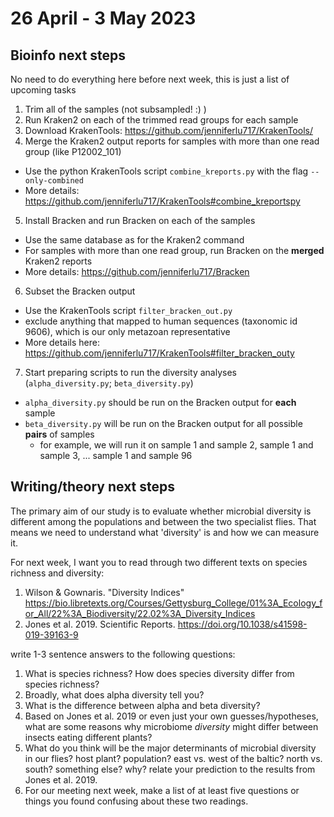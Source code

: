 # 26 April - 3 May 2023

## Bioinfo next steps
No need to do everything here before next week, this is just a list of upcoming tasks

1. Trim all of the samples (not subsampled! :) )
2. Run Kraken2 on each of the trimmed read groups for each sample
3. Download KrakenTools: https://github.com/jenniferlu717/KrakenTools/
4. Merge the Kraken2 output reports for samples with more than one read group (like P12002_101) 
  - Use the python KrakenTools script `combine_kreports.py` with the flag `--only-combined`
  - More details: https://github.com/jenniferlu717/KrakenTools#combine_kreportspy
5. Install Bracken and run Bracken on each of the samples
  - Use the same database as for the Kraken2 command
  - For samples with more than one read group, run Bracken on the **merged** Kraken2 reports
  - More details: https://github.com/jenniferlu717/Bracken
6. Subset the Bracken output 
  - Use the KrakenTools script `filter_bracken_out.py`
  - exclude anything that mapped to human sequences (taxonomic id 9606), which is our only metazoan representative
  - More details here: https://github.com/jenniferlu717/KrakenTools#filter_bracken_outy
7. Start preparing scripts to run the diversity analyses (`alpha_diversity.py`; `beta_diversity.py`)
  - `alpha_diversity.py` should be run on the Bracken output for **each** sample
  - `beta_diversity.py` will be run on the Bracken output for all possible **pairs** of samples 
    - for example, we will run it on sample 1 and sample 2, sample 1 and sample 3, ... sample 1 and sample 96

## Writing/theory next steps

The primary aim of our study is to evaluate whether microbial diversity is different among the populations and between the two specialist flies. That means we need to understand what 'diversity' is and how we can measure it. 

For next week, I want you to read through two different texts on species richness and diversity: 
1. Wilson & Gownaris. "Diversity Indices" https://bio.libretexts.org/Courses/Gettysburg_College/01%3A_Ecology_for_All/22%3A_Biodiversity/22.02%3A_Diversity_Indices
2. Jones et al. 2019. Scientific Reports. https://doi.org/10.1038/s41598-019-39163-9

write 1-3 sentence answers to the following questions: 
1. What is species richness? How does species diversity differ from species richness? 
2. Broadly, what does alpha diversity tell you? 
3. What is the difference between alpha and beta diversity? 
4. Based on Jones et al. 2019 or even just your own guesses/hypotheses, what are some reasons why microbiome *diversity* might differ between insects eating different plants? 
5. What do you think will be the major determinants of microbial diversity in our flies? host plant? population? east vs. west of the baltic? north vs. south? something else? why? relate your prediction to the results from Jones et al. 2019. 
6. For our meeting next week, make a list of at least five questions or things you found confusing about these two readings. 



